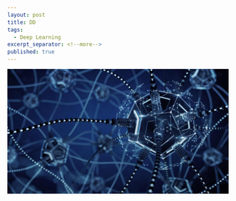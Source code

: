 ```yaml
---
layout: post
title: DD
tags:
  - Deep Learning
excerpt_separator: <!--more-->
published: true
---
```




![connected-artificial-neural-network-nodes_shutterstock_619552286_o1.jpg](/assets/connected-artificial-neural-network-nodes_shutterstock_619552286_o1.jpg)
